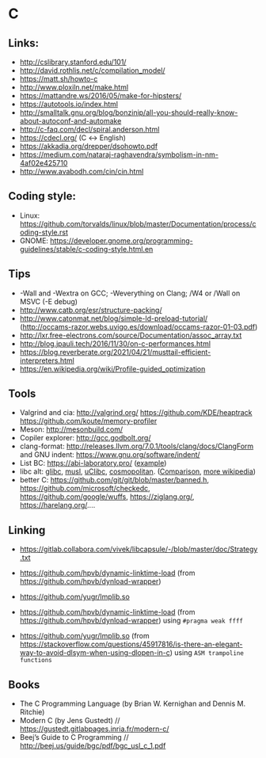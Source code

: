 C
=


Links:
------

* http://cslibrary.stanford.edu/101/
* http://david.rothlis.net/c/compilation_model/
* https://matt.sh/howto-c
* http://www.ploxiln.net/make.html
* https://mattandre.ws/2016/05/make-for-hipsters/
* https://autotools.io/index.html
* http://smalltalk.gnu.org/blog/bonzinip/all-you-should-really-know-about-autoconf-and-automake
* http://c-faq.com/decl/spiral.anderson.html
* https://cdecl.org/ (C ↔ English)
* https://akkadia.org/drepper/dsohowto.pdf
* https://medium.com/nataraj-raghavendra/symbolism-in-nm-4af02e425710
* http://www.avabodh.com/cin/cin.html

Coding style:
-------------

* Linux: https://github.com/torvalds/linux/blob/master/Documentation/process/coding-style.rst
* GNOME: https://developer.gnome.org/programming-guidelines/stable/c-coding-style.html.en

Tips
----

* -Wall and -Wextra on GCC; -Weverything on Clang; /W4 or /Wall on MSVC (-E debug)
* http://www.catb.org/esr/structure-packing/
* http://www.catonmat.net/blog/simple-ld-preload-tutorial/ (http://occams-razor.webs.uvigo.es/download/occams-razor-01-03.pdf)
* http://lxr.free-electrons.com/source/Documentation/assoc_array.txt
* http://blog.jpauli.tech/2016/11/30/on-c-performances.html
* https://blog.reverberate.org/2021/04/21/musttail-efficient-interpreters.html
* https://en.wikipedia.org/wiki/Profile-guided_optimization

Tools
-----

* Valgrind and cia: http://valgrind.org/  https://github.com/KDE/heaptrack https://github.com/koute/memory-profiler
* Meson: http://mesonbuild.com/
* Copiler explorer: http://gcc.godbolt.org/
* clang-format: http://releases.llvm.org/7.0.1/tools/clang/docs/ClangForm and GNU indent: https://www.gnu.org/software/indent/
* List BC: https://abi-laboratory.pro/ ([example](https://abi-laboratory.pro/?view=timeline&l=glibc))
* libc alt: [glibc](https://www.gnu.org/software/libc/), [musl](http://musl.libc.org/), [uClibc](https://www.uclibc.org/), [cosmopolitan](https://justine.lol/cosmopolitan/index.html). ([Comparison](http://www.etalabs.net/compare_libcs.html), [more wikipedia](https://en.wikipedia.org/wiki/Linux_kernel_interfaces#The_C_standard_library)) 
* better C: https://github.com/git/git/blob/master/banned.h, https://github.com/microsoft/checkedc, https://github.com/google/wuffs, https://ziglang.org/, https://harelang.org/....


Linking
-----
* https://gitlab.collabora.com/vivek/libcapsule/-/blob/master/doc/Strategy.txt

* https://github.com/hpvb/dynamic-linktime-load (from https://github.com/hpvb/dynload-wrapper)
* https://github.com/yugr/Implib.so

* https://github.com/hpvb/dynamic-linktime-load (from https://github.com/hpvb/dynload-wrapper) using `#pragma weak ffff`
* https://github.com/yugr/Implib.so (from https://stackoverflow.com/questions/45917816/is-there-an-elegant-way-to-avoid-dlsym-when-using-dlopen-in-c) using `ASM trampoline functions`




Books
-----

 * The C Programming Language (by Brian W. Kernighan and Dennis M. Ritchie)
 * Modern C (by Jens Gustedt) // https://gustedt.gitlabpages.inria.fr/modern-c/ 
 * Beej’s Guide to C Programming // http://beej.us/guide/bgc/pdf/bgc_usl_c_1.pdf
